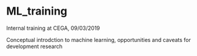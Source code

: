 # ML_training

Internal training at CEGA, 09/03/2019

Conceptual introdction to machine learning, opportunities and caveats for development research
